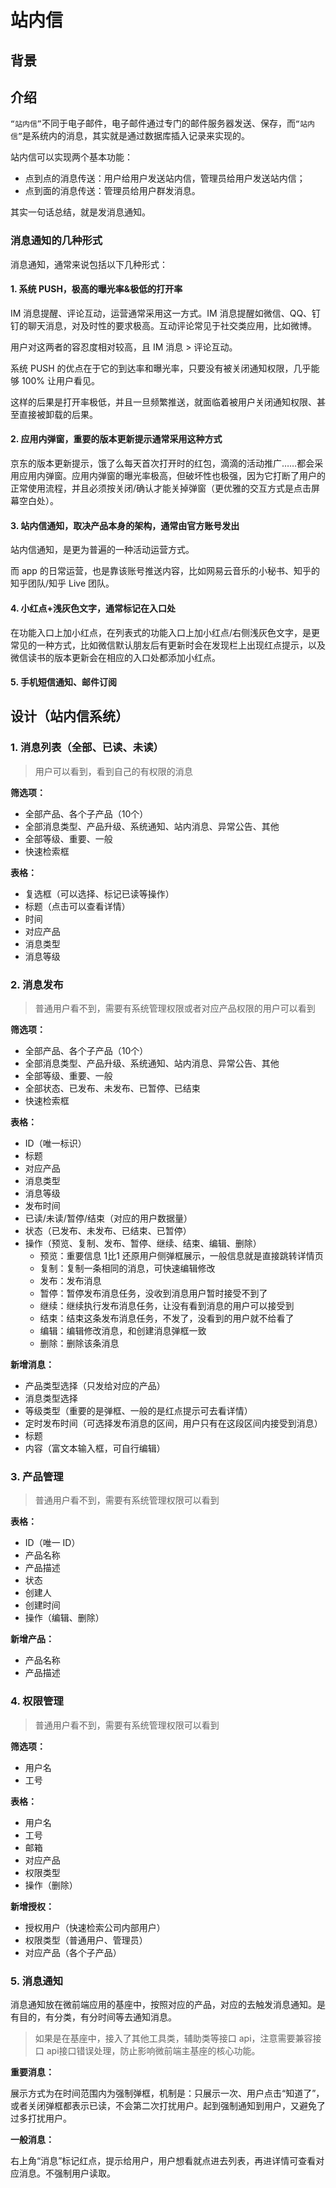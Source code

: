 # 站内信

## 背景

## 介绍

`“站内信”`不同于电子邮件，电子邮件通过专门的邮件服务器发送、保存，而`“站内信”`是系统内的消息，其实就是通过数据库插入记录来实现的。

站内信可以实现两个基本功能：

- 点到点的消息传送：用户给用户发送站内信，管理员给用户发送站内信；
- 点到面的消息传送：管理员给用户群发消息。

其实一句话总结，就是发消息通知。

### 消息通知的几种形式

消息通知，通常来说包括以下几种形式：

#### 1. 系统 PUSH，极高的曝光率&极低的打开率

IM 消息提醒、评论互动，运营通常采用这一方式。IM 消息提醒如微信、QQ、钉钉的聊天消息，对及时性的要求极高。互动评论常见于社交类应用，比如微博。

用户对这两者的容忍度相对较高，且 IM 消息 > 评论互动。

系统 PUSH 的优点在于它的到达率和曝光率，只要没有被关闭通知权限，几乎能够 100% 让用户看见。

这样的后果是打开率极低，并且一旦频繁推送，就面临着被用户关闭通知权限、甚至直接被卸载的后果。

#### 2. 应用内弹窗，重要的版本更新提示通常采用这种方式

京东的版本更新提示，饿了么每天首次打开时的红包，滴滴的活动推广……都会采用应用内弹窗。应用内弹窗的曝光率极高，但破坏性也极强，因为它打断了用户的正常使用流程，并且必须按关闭/确认才能关掉弹窗（更优雅的交互方式是点击屏幕空白处）。

#### 3. 站内信通知，取决产品本身的架构，通常由官方账号发出

站内信通知，是更为普遍的一种活动运营方式。

而 app 的日常运营，也是靠该账号推送内容，比如网易云音乐的小秘书、知乎的知乎团队/知乎 Live 团队。

#### 4. 小红点+浅灰色文字，通常标记在入口处

在功能入口上加小红点，在列表式的功能入口上加小红点/右侧浅灰色文字，是更常见的一种方式，比如微信默认朋友后有更新时会在发现栏上出现红点提示，以及微信读书的版本更新会在相应的入口处都添加小红点。

#### 5. 手机短信通知、邮件订阅

## 设计（站内信系统）

### 1. 消息列表（全部、已读、未读）

>用户可以看到，看到自己的有权限的消息

**筛选项：**

- 全部产品、各个子产品（10个）
- 全部消息类型、产品升级、系统通知、站内消息、异常公告、其他
- 全部等级、重要、一般
- 快速检索框

**表格：**

- 复选框（可以选择、标记已读等操作）
- 标题（点击可以查看详情）
- 时间
- 对应产品
- 消息类型
- 消息等级

### 2. 消息发布

>普通用户看不到，需要有系统管理权限或者对应产品权限的用户可以看到

**筛选项：**

- 全部产品、各个子产品（10个）
- 全部消息类型、产品升级、系统通知、站内消息、异常公告、其他
- 全部等级、重要、一般
- 全部状态、已发布、未发布、已暂停、已结束
- 快速检索框

**表格：**

- ID（唯一标识）
- 标题
- 对应产品
- 消息类型
- 消息等级
- 发布时间
- 已读/未读/暂停/结束（对应的用户数据量）
- 状态（已发布、未发布、已结束、已暂停）
- 操作（预览、复制、发布、暂停、继续、结束、编辑、删除）
  - 预览：重要信息 1比1 还原用户侧弹框展示，一般信息就是直接跳转详情页
  - 复制：复制一条相同的消息，可快速编辑修改
  - 发布：发布消息
  - 暂停：暂停发布消息任务，没收到消息用户暂时接受不到了
  - 继续：继续执行发布消息任务，让没有看到消息的用户可以接受到
  - 结束：结束这条发布消息任务，不发了，没看到的用户就不给看了
  - 编辑：编辑修改消息，和创建消息弹框一致
  - 删除：删除该条消息

**新增消息：**

- 产品类型选择（只发给对应的产品）
- 消息类型选择
- 等级类型（重要的是弹框、一般的是红点提示可去看详情）
- 定时发布时间（可选择发布消息的区间，用户只有在这段区间内接受到消息）
- 标题
- 内容（富文本输入框，可自行编辑）

### 3. 产品管理

>普通用户看不到，需要有系统管理权限可以看到

**表格：**

- ID（唯一 ID）
- 产品名称
- 产品描述
- 状态
- 创建人
- 创建时间
- 操作（编辑、删除）

**新增产品：**

- 产品名称
- 产品描述

### 4. 权限管理

>普通用户看不到，需要有系统管理权限可以看到

**筛选项：**

- 用户名
- 工号

**表格：**

- 用户名
- 工号
- 邮箱
- 对应产品
- 权限类型
- 操作（删除）

**新增授权：**

- 授权用户（快速检索公司内部用户）
- 权限类型（普通用户、管理员）
- 对应产品（各个子产品）

### 5. 消息通知

消息通知放在微前端应用的基座中，按照对应的产品，对应的去触发消息通知。是有目的，有分类，有分时间等去通知消息。

>如果是在基座中，接入了其他工具类，辅助类等接口 api，注意需要兼容接口 api接口错误处理，防止影响微前端主基座的核心功能。

**重要消息：**

展示方式为在时间范围内为强制弹框，机制是：只展示一次、用户点击“知道了”，或者关闭弹框都表示已读，不会第二次打扰用户。起到强制通知到用户，又避免了过多打扰用户。

**一般消息：**

右上角“消息”标记红点，提示给用户，用户想看就点进去列表，再进详情可查看对应消息。不强制用户读取。
